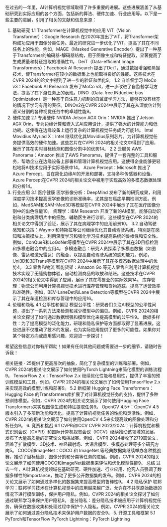 在过去的一年里，AI计算机视觉领域取得了许多重要的进展。这些进展涵盖了从基础研究到实际应用的各个方面，包括新的算法、硬件加速、行业应用等。以下是一些主要的进展，引用了相关的文献和信息来源：

1. 基础研究
1.1 Transformer在计算机视觉中的应用
ViT（Vision Transformer）：Google Research 在2020年提出了ViT，将Transformer架构成功应用于图像分类任务。最近的研究进一步优化了ViT，提高了其在不同任务上的性能。例如，MAGE（Masked Generative Encoder）提出了一种基于Transformer的编码器-解码器结构，用于图像生成和特征提取，显著提高了生成质量和特征提取的准确性11。
DeiT（Data-efficient Image Transformers）：Facebook AI Research 提出了DeiT，通过数据增强和蒸馏技术，使Transformer在较小的数据集上也能取得良好的性能。这些技术在CVPR 2024的论文中得到了进一步的验证和优化9。
1.2 自监督学习
MoCo v3：Facebook AI Research 发布了MoCo v3，进一步改进了自监督学习方法，提高了在下游任务上的表现。DINO（Data-free INductive bias Optimization）是一种基于自注意力机制的自监督学习方法，能够在没有标签的情况下学习有用的表征。DINOv2在CVPR 2024中展示了其在从深度估计到语义分割的各种视觉任务中的卓越性能9。
2. 硬件加速
2.1 专用硬件
NVIDIA Jetson AGX Orin：NVIDIA 推出了Jetson AGX Orin，专为边缘计算和嵌入式AI应用设计，提供了强大的计算能力和低功耗。这使得在边缘设备上运行复杂的计算机视觉任务成为可能14。
Intel Movidius Myriad X：Intel 继续优化其Movidius系列芯片，为计算机视觉任务提供高效的硬件加速。这些芯片在CVPR 2024的相关论文中得到了应用，展示了其在实时目标检测和图像分割中的优势14。
2.2 云服务
AWS Panorama：Amazon 推出了AWS Panorama，提供了一套完整的工具和服务，帮助企业在边缘设备上部署和管理计算机视觉应用。这使得企业能够更轻松地将AI技术应用于实际场景中14。
Azure Percept：Microsoft 推出了Azure Percept，旨在简化边缘AI的开发和部署，支持多种传感器和设备。Azure Percept在CVPR 2024的相关论文中被用于实现高效的多模态数据处理和分析14。
3. 行业应用
3.1 医疗健康
医学影像分析：DeepMind 发布了新的研究成果，利用深度学习技术提高医学影像的诊断准确率，尤其是在癌症早期检测方面。例如，MedSAM和SAM-Med3D等模型在CVPR 2024中展示了其在医疗图像分割中的出色性能10。
病理学：IBM Research 开发了新的AI模型，能够自动识别和分类病理切片中的细胞，辅助医生进行诊断。这些模型在CVPR 2024的相关论文中得到了验证，展示了其在病理学中的应用前景10。
3.2 自动驾驶
感知和决策：Waymo 和特斯拉等公司继续优化其自动驾驶系统，特别是在感知和决策模块上，利用深度学习和强化学习技术提高系统的鲁棒性和安全性。例如，ConQueR和LoGoNet等模型在CVPR 2024中展示了其在3D目标检测和多模态融合中的应用4。
多模态融合：研究人员探索了多模态数据（如图像、雷达和激光雷达）的融合，以提高自动驾驶系统的感知能力。例如，Uni3D和3DTrans等模型在CVPR 2024中展示了其在多模态数据处理中的优势4。
3.3 零售和物流
智能货架：Amazon Go 等无人零售店利用计算机视觉技术实现了无缝购物体验，自动检测商品的取放和结账。这些技术在CVPR 2024的相关论文中得到了应用，展示了其在零售业的实际效果14。
库存管理：物流公司利用计算机视觉技术进行库存管理和货物追踪，提高了运营效率和准确性。例如，BEV-LaneDet和Lane Detection等模型在CVPR 2024中展示了其在车道检测和库存管理中的应用16。
4. 伦理和隐私
4.1 公平性和偏见
模型公平性：研究者们关注AI模型的公平性问题，提出了一系列方法来检测和减少模型中的偏见。例如，CVPR 2024的相关论文探讨了如何通过数据增强和模型优化来提高模型的公平性9。
数据多样性：为了提高模型的泛化能力，研理和隐私保护等方面都取得了显著进展。这些进展不仅推动了技术的发展，也为实际应用提供了更多的可能性。如果你对某个特定方向或应用感兴趣，欢迎进一步探讨！

希望这些信息对你有所帮助！如果有任何其他问题或需要进一步的细节，请随时告诉我！

相关链接 · 25提供了更高层次的抽象，简化了复杂模型的训练和部署。例如，CVPR 2024的相关论文展示了如何使用PyTorch Lightning来简化模型的训练流程9。
TensorFlow 2.x：TensorFlow 2.x 继续优化性能和易用性，提供了丰富的预训练模型和工具。例如，CVPR 2024的相关论文展示了如何使用TensorFlow 2.x来实现高效的模型训练和部署9。
5.2 新框架
Hugging Face Transformers：Hugging Face 的Transformers库扩展了对计算机视觉任务的支持，提供了多种预训练模型。例如，CVPR 2024的相关论文展示了如何使用Hugging Face Transformers来实现图像生成和特征提取任务9。
OpenCV 4.5+：OpenCV 4.5 版本引入了多项新功能和优化，提高了计算机视觉任务的性能和灵活性。例如，CVPR 2024的相关论文展示了如何使用OpenCV 4.5来实现高效的图像处理和分析任务9。
6. 竞赛和挑战
6.1 CVPR和ICCV
CVPR 2023/2024：计算机视觉和模式识别会议（CVPR）和国际计算机视觉会议（ICCV）继续推动该领域的发展，发布了大量高质量的研究论文和挑战赛。例如，CVPR 2024接收了2719篇论文，涵盖了扩散模型、3D技术、神经辐射场、大语言模型、多模态处理等多个研究方向5。
COCO和ImageNet：COCO 和 ImageNet 等经典数据集继续举办各种挑战赛，推动了目标检测、图像分割和分类等任务的进展。例如，CVPR 2024的相关论文展示了如何使用COCO和ImageNet数据集来评估和优化模型性能9。
总结
过去一年，AI计算机视觉领域在基础研究、硬件加速、行业应用、伦究人员强调了数据多样性的importance，推动了更多公开数据集的发布。例如，CVPR 2024的相关论文展示了如何通过多样化的数据集来提高模型的鲁棒性9。
4.2 隐私保护
联邦学习：联邦学习技术在计算机视觉中的应用越来越广泛，允许在不共享原始数据的情况下进行模型训练，保护用户隐私。例如，CVPR 2024的相关论文探讨了如何通过联邦学习来保护用户隐私9。
差分隐私：差分隐私技术被应用于计算机视觉任务，确保在数据收集和处理过程中保护个人隐私。例如，CVPR 2024的相关论文展示了如何通过差分隐私技术来保护用户数据的安全9。
5. 开源工具和框架
5.1 PyTorch和TensorFlow
PyTorch Lightning：PyTorch Lightning
